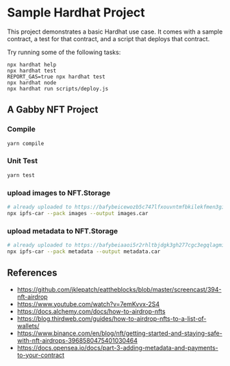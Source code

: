 # Sample Hardhat Project

This project demonstrates a basic Hardhat use case. It comes with a sample contract, a test for that contract, and a script that deploys that contract.

Try running some of the following tasks:

```shell
npx hardhat help
npx hardhat test
REPORT_GAS=true npx hardhat test
npx hardhat node
npx hardhat run scripts/deploy.js
```

## A Gabby NFT Project

### Compile

```bash
yarn compile
```

### Unit Test

```bash
yarn test
```

### upload images to NFT.Storage

```bash
# already uploaded to https://bafybeicewozb5c747lfxouvntmfbkilekfmen3gimjkk6utvfu3sktk26m.ipfs.nftstorage.link/images/  for testing
npx ipfs-car --pack images --output images.car
```

### upload metadata to NFT.Storage

```bash
# already uploaded to https://bafybeiaaoi5r2rhltbjdgk3gh277cgc3egqlagmikjm6zgt37qvxawelya.ipfs.nftstorage.link/metadata/ for testing
npx ipfs-car --pack metadata --output metadata.car
```

## References

- https://github.com/jklepatch/eattheblocks/blob/master/screencast/394-nft-airdrop
- https://www.youtube.com/watch?v=7emKvvx-2S4
- https://docs.alchemy.com/docs/how-to-airdrop-nfts
- https://blog.thirdweb.com/guides/how-to-airdrop-nfts-to-a-list-of-wallets/
- https://www.binance.com/en/blog/nft/getting-started-and-staying-safe-with-nft-airdrops-3968580475401030464
- https://docs.opensea.io/docs/part-3-adding-metadata-and-payments-to-your-contract


